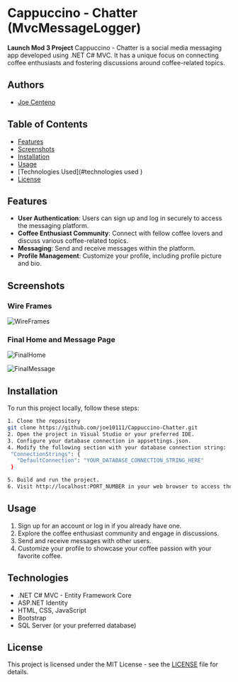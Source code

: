 # Cappuccino - Chatter (MvcMessageLogger)

**Launch Mod 3 Project**
Cappuccino - Chatter is a social media messaging app developed using .NET C# MVC. It has a unique focus on connecting coffee enthusiasts and fostering discussions around coffee-related topics.
## Authors
- [Joe Centeno](https://www.github.com/joe10111)
## Table of Contents
- [Features](#features)
- [Screenshots](#screenshots)
- [Installation](#installation)
- [Usage](#usage)
- [Technologies Used](#technologies used )
- [License](#license)

## Features
- **User Authentication**: Users can sign up and log in securely to access the messaging platform.
- **Coffee Enthusiast Community**: Connect with fellow coffee lovers and discuss various coffee-related topics.
- **Messaging**: Send and receive messages within the platform.
- **Profile Management**: Customize your profile, including profile picture and bio.

## Screenshots
### Wire Frames
![WireFrames](https://lh4.googleusercontent.com/qEfs5KScRKFp6HPO0rZh5nPrzQ5WlPMOufuI1V6tG0ONNV8n-2fxze6xw5v5V4hkz4O-5EPWyNpMAR9Caq6MYvEk0fqwdo9JqNwcRZ8vZ-0ebX0bW3vJuW1TxQ93GR5NSYY0XdpE26ZQWDCKFjJ6FwTSQw=s2048)

### Final Home and Message Page
![FinalHome](https://lh4.googleusercontent.com/6iQ6T-O1tIgDpw_5czh9Bu4fQrQ02UURmtp_LHh2MRbfvC9C54ZdjVBJpiPPRxRb6EGw2dyffIfKTFibQAaqIDRTrqTgS0ydC7zU4nC51ILdb4l0MpXgrcd-9VKTWKZbVfY1mdDtupuA5ByP_la5EAgAJg=s2048)

![FinalMessage](https://lh6.googleusercontent.com/-RMGba2Bh-odkZ5eL0vfEIOvkbaSwwFmlp5ltdcKQSSjG3Yh8EYUr3cVq9gKoq22Zx6NjKKIBrwkNOvXg-q4p4-SECy1Bi7M76JX5NrxKYDRPLjbx8jFKb5f2PTCX87ICEEmhBXpI7165JSXuOdyb6JS6A=s2048)

## Installation

To run this project locally, follow these steps:

``` Bash
1. Clone the repository
git clone https://github.com/joe10111/Cappuccino-Chatter.git
2. Open the project in Visual Studio or your preferred IDE.
3. Configure your database connection in appsettings.json.
4. Modify the following section with your database connection string:
 "ConnectionStrings": {
   "DefaultConnection": "YOUR_DATABASE_CONNECTION_STRING_HERE"
 }

5. Build and run the project.
6. Visit http://localhost:PORT_NUMBER in your web browser to access the application.
```

## Usage 
1. Sign up for an account or log in if you already have one. 
2. Explore the coffee enthusiast community and engage in discussions. 
3. Send and receive messages with other users. 
4. Customize your profile to showcase your coffee passion with your favorite coffee.

## Technologies
- .NET C# MVC - Entity Framework Core
- ASP.NET Identity 
- HTML, CSS, JavaScript 
- Bootstrap 
- SQL Server (or your preferred database)

## License 
This project is licensed under the MIT License - see the [LICENSE](LICENSE) file for details.
